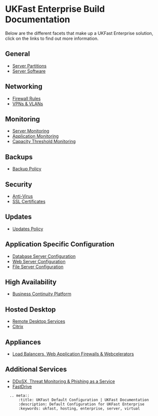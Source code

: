 # UKFast Enterprise Build Documentation

Below are the different facets that make up a UKFast Enterprise solution, click on the links to find out more information.
  
## General
- [Server Partitions](partition.md)
- [Server Software](software.md)
  
## Networking
- [Firewall Rules](enterprise_firewall_config.md)
- [VPNs & VLANs](networking.md)
  
## Monitoring
- [Server Monitoring](enterprise_monitoring.md)
- [Application Monitoring](app_monitoring.md)
- [Capacity Threshold Monitoring](ctm.md)

## Backups
- [Backup Policy](enterprise_backups.md)
  
## Security
- [Anti-Virus](anti-virus.md)
- [SSL Certificates](ssl_certificates.md)

## Updates
- [Updates Policy](enterprise_updates.md)

## Application Specific Configuration
- [Database Server Configuration](db_default.md)
- [Web Server Configuration](web_default.md)
- [File Server Configuration](file_default.md)

## High Availability
- [Business Continuity Platform](bcp.md)

## Hosted Desktop
- [Remote Desktop Services](remotedesktop.md)
- [Citrix](citrix.md)

## Appliances
- [Load Balancers, Web Application Firewalls & Webcelerators](appliances.md)

## Additional Services
- [DDoSX, Threat Monitoring & Phishing as a Service](additional_services.md)
- [FastDrive](fastdrive.md)

```eval_rst
  .. meta::
      :title: UKFast Default Configuration | UKFast Documentation
      :description: Default Configuration for UKFast Enterprise
      :keywords: ukfast, hosting, enterprise, server, virtual
